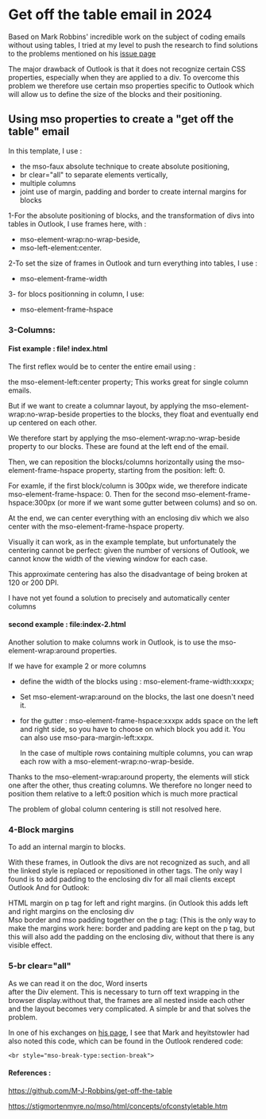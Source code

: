 # Get off the table email in 2024

Based on Mark Robbins' incredible work on the subject of coding emails without using tables, I tried at my level to push the research to find solutions to the problems mentioned on his [issue page](https://github.com/M-J-Robbins/get-off-the-table/issues)

The major drawback of Outlook is that it does not recognize certain CSS properties, especially when they are applied to a div. To overcome this problem we therefore use certain mso properties specific to Outlook which will allow us to define the size of the blocks and their positioning.

## Using mso properties to create a "get off the table" email

In this template, I use : 

- the mso-faux absolute technique to create absolute positioning, 
- br clear="all" to separate elements vertically,
- multiple columns
- joint use of margin, padding and border to create internal margins for blocks

1-For the absolute positioning of blocks, and the transformation of divs into tables in Outlook, I use frames here, with :

- mso-element-wrap:no-wrap-beside, 
- mso-left-element:center.


2-To set the size of frames in Outlook and turn everything into tables, I use :

- mso-element-frame-width

3- for blocs positionning in column, I use:

- mso-element-frame-hspace

### 3-Columns:

#### Fist example : file! index.html

The first reflex would be to center the entire email using :

the mso-element-left:center property; This works great for single column emails.

But if we want to create a columnar layout, by applying the mso-element-wrap:no-wrap-beside properties to the blocks, they float and eventually end up centered on each other.


We therefore start by applying the mso-element-wrap:no-wrap-beside property to our blocks. These are found at the left end of the email.

Then, we can reposition the blocks/columns horizontally using the mso-element-frame-hspace property, starting from the position: left: 0. 

For examle, if the first block/column is 300px wide, we therefore indicate mso-element-frame-hspace: 0. Then for the second mso-element-frame-hspace:300px (or more if we want some gutter between colums) and so on.

At the end, we can center everything with an enclosing div which we also center with the mso-element-frame-hspace property.

Visually it can work, as in the example template, but unfortunately the centering cannot be perfect: given the number of versions of Outlook, we cannot know the width of the viewing window for each case.

This approximate centering has also the disadvantage of being broken at 120 or 200 DPI. 

I have not yet found a solution to precisely and automatically center columns

#### second example : file:index-2.html

Another solution to make columns work in Outlook, is to use the mso-element-wrap:around properties.

If we have for example 2 or more columns
- define the width of the blocks using : mso-element-frame-width:xxxpx;
- Set mso-element-wrap:around on the blocks, the last one doesn't need it.
- for the gutter : mso-element-frame-hspace:xxxpx adds space on the left and right side, so you have to choose on which block you add it. You can also use mso-para-margin-left:xxpx.

  In the case of multiple rows containing multiple columns, you can wrap each row with a mso-element-wrap:no-wrap-beside.

  
Thanks to the mso-element-wrap:around property, the elements will stick one after the other, thus creating columns. We therefore no longer need to position them relative to a left:0 position which is much more practical

The problem of global column centering is still not resolved here.


### 4-Block margins

To add an internal margin to blocks.

With these frames, in Outlook the divs are not recognized as such, and all the linked style is replaced or repositioned in other tags.
The only way I found is to add padding to the enclosing div for all mail clients except Outlook
And for Outlook:

HTML margin on p tag for left and right margins. (in Outlook this adds left and right margins on the enclosing div  
Mso border and mso padding together on the p tag: (This is the only way to make the margins work here: border and padding are kept on the p tag, but this will also add the padding on the enclosing div, without that there is any visible effect.

### 5-br clear="all"

As we can read it on the doc, Word inserts <br clear=ALL> after the Div element. This is necessary to turn off text wrapping in the browser display.without that, the frames are all nested inside each other and the layout becomes very complicated. A simple br and that solves the problem.


In one of his exchanges on [his page](https://github.com/M-J-Robbins/get-off-the-table/issues/3), I see that Mark and heyitstowler had also noted this code, which can be found in the Outlook rendered code:

```
<br style="mso-break-type:section-break">
```


#### References : 

https://github.com/M-J-Robbins/get-off-the-table

https://stigmortenmyre.no/mso/html/concepts/ofconstyletable.htm
